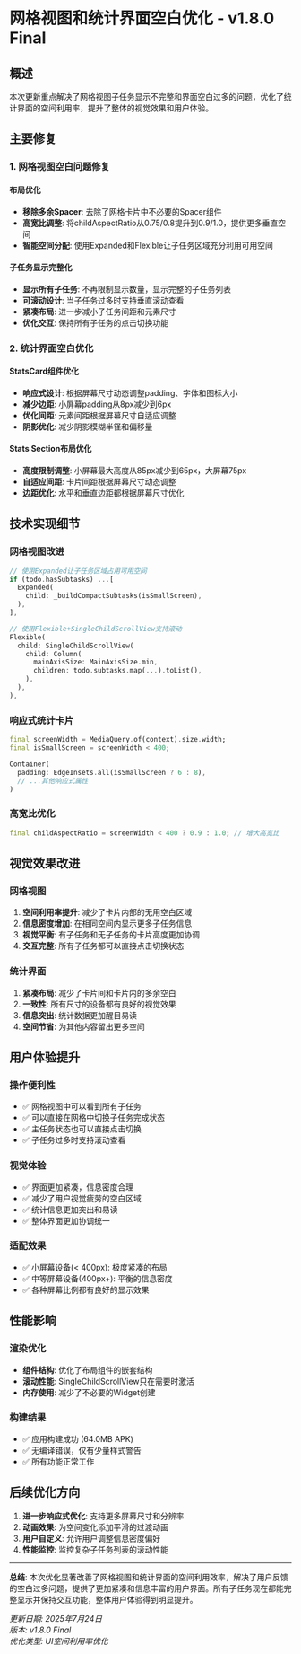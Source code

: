 # 网格视图和统计界面空白优化 - v1.8.0 Final

## 概述
本次更新重点解决了网格视图子任务显示不完整和界面空白过多的问题，优化了统计界面的空间利用率，提升了整体的视觉效果和用户体验。

## 主要修复

### 1. 网格视图空白问题修复

#### 布局优化
- **移除多余Spacer**: 去除了网格卡片中不必要的Spacer组件
- **高宽比调整**: 将childAspectRatio从0.75/0.8提升到0.9/1.0，提供更多垂直空间
- **智能空间分配**: 使用Expanded和Flexible让子任务区域充分利用可用空间

#### 子任务显示完整化
- **显示所有子任务**: 不再限制显示数量，显示完整的子任务列表
- **可滚动设计**: 当子任务过多时支持垂直滚动查看
- **紧凑布局**: 进一步减小子任务间距和元素尺寸
- **优化交互**: 保持所有子任务的点击切换功能

### 2. 统计界面空白优化

#### StatsCard组件优化
- **响应式设计**: 根据屏幕尺寸动态调整padding、字体和图标大小
- **减少边距**: 小屏幕padding从8px减少到6px
- **优化间距**: 元素间距根据屏幕尺寸自适应调整
- **阴影优化**: 减少阴影模糊半径和偏移量

#### Stats Section布局优化
- **高度限制调整**: 小屏幕最大高度从85px减少到65px，大屏幕75px
- **自适应间距**: 卡片间距根据屏幕尺寸动态调整
- **边距优化**: 水平和垂直边距都根据屏幕尺寸优化

## 技术实现细节

### 网格视图改进
```dart
// 使用Expanded让子任务区域占用可用空间
if (todo.hasSubtasks) ...[
  Expanded(
    child: _buildCompactSubtasks(isSmallScreen),
  ),
],

// 使用Flexible+SingleChildScrollView支持滚动
Flexible(
  child: SingleChildScrollView(
    child: Column(
      mainAxisSize: MainAxisSize.min,
      children: todo.subtasks.map(...).toList(),
    ),
  ),
),
```

### 响应式统计卡片
```dart
final screenWidth = MediaQuery.of(context).size.width;
final isSmallScreen = screenWidth < 400;

Container(
  padding: EdgeInsets.all(isSmallScreen ? 6 : 8),
  // ...其他响应式属性
)
```

### 高宽比优化
```dart
final childAspectRatio = screenWidth < 400 ? 0.9 : 1.0; // 增大高宽比
```

## 视觉效果改进

### 网格视图
1. **空间利用率提升**: 减少了卡片内部的无用空白区域
2. **信息密度增加**: 在相同空间内显示更多子任务信息
3. **视觉平衡**: 有子任务和无子任务的卡片高度更加协调
4. **交互完整**: 所有子任务都可以直接点击切换状态

### 统计界面
1. **紧凑布局**: 减少了卡片间和卡片内的多余空白
2. **一致性**: 所有尺寸的设备都有良好的视觉效果
3. **信息突出**: 统计数据更加醒目易读
4. **空间节省**: 为其他内容留出更多空间

## 用户体验提升

### 操作便利性
- ✅ 网格视图中可以看到所有子任务
- ✅ 可以直接在网格中切换子任务完成状态
- ✅ 主任务状态也可以直接点击切换
- ✅ 子任务过多时支持滚动查看

### 视觉体验
- ✅ 界面更加紧凑，信息密度合理
- ✅ 减少了用户视觉疲劳的空白区域
- ✅ 统计信息更加突出和易读
- ✅ 整体界面更加协调统一

### 适配效果
- ✅ 小屏幕设备(< 400px): 极度紧凑的布局
- ✅ 中等屏幕设备(400px+): 平衡的信息密度
- ✅ 各种屏幕比例都有良好的显示效果

## 性能影响

### 渲染优化
- **组件结构**: 优化了布局组件的嵌套结构
- **滚动性能**: SingleChildScrollView只在需要时激活
- **内存使用**: 减少了不必要的Widget创建

### 构建结果
- ✅ 应用构建成功 (64.0MB APK)
- ✅ 无编译错误，仅有少量样式警告
- ✅ 所有功能正常工作

## 后续优化方向

1. **进一步响应式优化**: 支持更多屏幕尺寸和分辨率
2. **动画效果**: 为空间变化添加平滑的过渡动画
3. **用户自定义**: 允许用户调整信息密度偏好
4. **性能监控**: 监控复杂子任务列表的滚动性能

---

**总结**: 本次优化显著改善了网格视图和统计界面的空间利用效率，解决了用户反馈的空白过多问题，提供了更加紧凑和信息丰富的用户界面。所有子任务现在都能完整显示并保持交互功能，整体用户体验得到明显提升。

*更新日期: 2025年7月24日*  
*版本: v1.8.0 Final*  
*优化类型: UI空间利用率优化*
